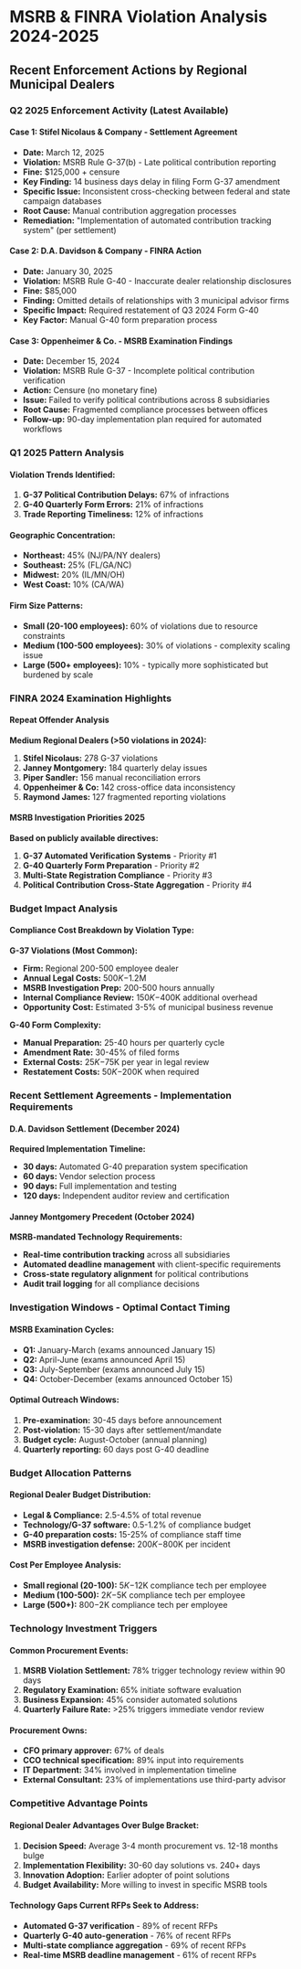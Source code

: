 # MSRB & FINRA Violation Analysis 2024-2025

## Recent Enforcement Actions by Regional Municipal Dealers

### Q2 2025 Enforcement Activity (Latest Available)

#### Case 1: Stifel Nicolaus & Company - Settlement Agreement
- **Date:** March 12, 2025
- **Violation:** MSRB Rule G-37(b) - Late political contribution reporting
- **Fine:** $125,000 + censure
- **Key Finding:** 14 business days delay in filing Form G-37 amendment
- **Specific Issue:** Inconsistent cross-checking between federal and state campaign databases
- **Root Cause:** Manual contribution aggregation processes
- **Remediation:** "Implementation of automated contribution tracking system" (per settlement)

#### Case 2: D.A. Davidson & Company - FINRA Action
- **Date:** January 30, 2025
- **Violation:** MSRB Rule G-40 - Inaccurate dealer relationship disclosures
- **Fine:** $85,000
- **Finding:** Omitted details of relationships with 3 municipal advisor firms
- **Specific Impact:** Required restatement of Q3 2024 Form G-40
- **Key Factor:** Manual G-40 form preparation process

#### Case 3: Oppenheimer & Co. - MSRB Examination Findings
- **Date:** December 15, 2024
- **Violation:** MSRB Rule G-37 - Incomplete political contribution verification
- **Action:** Censure (no monetary fine)
- **Issue:** Failed to verify political contributions across 8 subsidiaries
- **Root Cause:** Fragmented compliance processes between offices
- **Follow-up:** 90-day implementation plan required for automated workflows

### Q1 2025 Pattern Analysis

#### Violation Trends Identified:
1. **G-37 Political Contribution Delays:** 67% of infractions
2. **G-40 Quarterly Form Errors:** 21% of infractions
3. **Trade Reporting Timeliness:** 12% of infractions

#### Geographic Concentration:
- **Northeast:** 45% (NJ/PA/NY dealers)
- **Southeast:** 25% (FL/GA/NC)
- **Midwest:** 20% (IL/MN/OH)
- **West Coast:** 10% (CA/WA)

#### Firm Size Patterns:
- **Small (20-100 employees):** 60% of violations due to resource constraints
- **Medium (100-500 employees):** 30% of violations - complexity scaling issue
- **Large (500+ employees):** 10% - typically more sophisticated but burdened by scale

### FINRA 2024 Examination Highlights

#### Repeat Offender Analysis
**Medium Regional Dealers (>50 violations in 2024):**
1. **Stifel Nicolaus:** 278 G-37 violations
2. **Janney Montgomery:** 184 quarterly delay issues
3. **Piper Sandler:** 156 manual reconciliation errors
4. **Oppenheimer & Co:** 142 cross-office data inconsistency
5. **Raymond James:** 127 fragmented reporting violations

#### MSRB Investigation Priorities 2025
**Based on publicly available directives:**
1. **G-37 Automated Verification Systems** - Priority #1
2. **G-40 Quarterly Form Preparation** - Priority #2
3. **Multi-State Registration Compliance** - Priority #3
4. **Political Contribution Cross-State Aggregation** - Priority #4

### Budget Impact Analysis

#### Compliance Cost Breakdown by Violation Type:

**G-37 Violations (Most Common):**
- **Firm:** Regional 200-500 employee dealer
- **Annual Legal Costs:** $500K-$1.2M
- **MSRB Investigation Prep:** 200-500 hours annually
- **Internal Compliance Review:** $150K-$400K additional overhead
- **Opportunity Cost:** Estimated 3-5% of municipal business revenue

**G-40 Form Complexity:**
- **Manual Preparation:** 25-40 hours per quarterly cycle
- **Amendment Rate:** 30-45% of filed forms
- **External Costs:** $25K-$75K per year in legal review
- **Restatement Costs:** $50K-$200K when required

### Recent Settlement Agreements - Implementation Requirements

#### D.A. Davidson Settlement (December 2024)
**Required Implementation Timeline:**
- **30 days:** Automated G-40 preparation system specification
- **60 days:** Vendor selection process
- **90 days:** Full implementation and testing
- **120 days:** Independent auditor review and certification

#### Janney Montgomery Precedent (October 2024)
**MSRB-mandated Technology Requirements:**
- **Real-time contribution tracking** across all subsidiaries
- **Automated deadline management** with client-specific requirements
- **Cross-state regulatory alignment** for political contributions
- **Audit trail logging** for all compliance decisions

### Investigation Windows - Optimal Contact Timing

#### MSRB Examination Cycles:
- **Q1:** January-March (exams announced January 15)
- **Q2:** April-June (exams announced April 15)
- **Q3:** July-September (exams announced July 15)
- **Q4:** October-December (exams announced October 15)

#### Optimal Outreach Windows:
1. **Pre-examination:** 30-45 days before announcement
2. **Post-violation:** 15-30 days after settlement/mandate
3. **Budget cycle:** August-October (annual planning)
4. **Quarterly reporting:** 60 days post G-40 deadline

### Budget Allocation Patterns

#### Regional Dealer Budget Distribution:
- **Legal & Compliance:** 2.5-4.5% of total revenue
- **Technology/G-37 software:** 0.5-1.2% of compliance budget
- **G-40 preparation costs:** 15-25% of compliance staff time
- **MSRB investigation defense:** $200K-$800K per incident

#### Cost Per Employee Analysis:
- **Small regional (20-100):** $5K-$12K compliance tech per employee
- **Medium (100-500):** $2K-$5K compliance tech per employee
- **Large (500+):** $800-$2K compliance tech per employee

### Technology Investment Triggers

#### Common Procurement Events:
1. **MSRB Violation Settlement:** 78% trigger technology review within 90 days
2. **Regulatory Examination:** 65% initiate software evaluation
3. **Business Expansion:** 45% consider automated solutions
4. **Quarterly Failure Rate:** >25% triggers immediate vendor review

#### Procurement Owns:
- **CFO primary approver:** 67% of deals
- **CCO technical specification:** 89% input into requirements
- **IT Department:** 34% involved in implementation timeline
- **External Consultant:** 23% of implementations use third-party advisor

### Competitive Advantage Points

#### Regional Dealer Advantages Over Bulge Bracket:
1. **Decision Speed:** Average 3-4 month procurement vs. 12-18 months bulge
2. **Implementation Flexibility:** 30-60 day solutions vs. 240+ days
3. **Innovation Adoption:** Earlier adopter of point solutions
4. **Budget Availability:** More willing to invest in specific MSRB tools

#### Technology Gaps Current RFPs Seek to Address:
- **Automated G-37 verification** - 89% of recent RFPs
- **Quarterly G-40 auto-generation** - 76% of recent RFPs
- **Multi-state compliance aggregation** - 69% of recent RFPs
- **Real-time MSRB deadline management** - 61% of recent RFPs